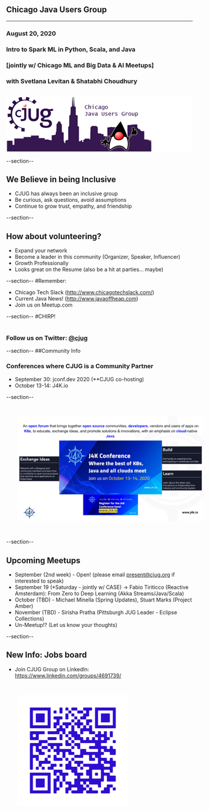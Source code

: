 ## Chicago Java Users Group
---

### August 20, 2020
### Intro to Spark ML in Python, Scala, and Java
### [jointly w/ Chicago ML and Big Data & AI Meetups]
### with Svetlana Levitan & Shatabhi Choudhury
<div style="background-color: white; margin-top: 30px;">
	<img src="images/cjug.gif" style="border: none; box-shadow: none;"/>
</div>

 
--section--
## We Believe in being Inclusive
 * CJUG has always been an inclusive group
 * Be curious, ask questions, avoid assumptions
 * Continue to grow trust, empathy, and friendship

--section--
## How about volunteering?
 * Expand your network
 * Become a leader in this community (Organizer, Speaker, Influencer)
 * Growth Professionally
 * Looks great on the Resume (also be a hit at parties... maybe)

--section--
#Remember:
 * Chicago Tech Slack (http://www.chicagotechslack.com/)
 * Current Java News! (http://www.javaoffheap.com)
 * Join us on Meetup.com

--section--
#CHIRP!
<br/><br/>
### Follow us on Twitter: <u>@cjug</u>

--section--
##Community Info
### Conferences where CJUG is a Community Partner
* September 30:  jconf.dev 2020  (**CJUG co-hosting)
* October 13-14: J4K.io 

--section--

<img src="images/j4k_2020_promo.png" style="border:none; box-shadow:none; margin: 30px; background:white;"/>

--section--

## Upcoming Meetups
* September (2nd week) - Open! (please email present@cjug.org if interested to speak)
* September 19 (*Saturday - jointly w/ CASE) -> Fabio Tiriticco (Reactive Amsterdam): From Zero to Deep Learning (Akka Streams/Java/Scala)
* October (TBD) - Michael Minella (Spring Updates), Stuart Marks (Project Amber)
* November (TBD) - Sirisha Pratha (Pittsburgh JUG Leader - Eclipse Collections)
* Un-Meetup!?  (Let us know your thoughts)

--section--

## New Info: Jobs board

* Join CJUG Group on LinkedIn:  
  https://www.linkedin.com/groups/4691739/

<img src="images/cjug-linkedinGroup-qrcode.png" style="border:none; box-shadow:none; margin: 30px; background:white;"/>
